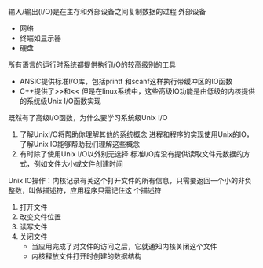 
输入/输出(I/O)是在主存和外部设备之间复制数据的过程
外部设备
* 网络
* 终端如显示器
* 硬盘

所有语言的运行时系统都提供执行I/O的较高级别的工具
* ANSIC提供标准I/O库，包括printf 和scanf这样执行带缓冲区的IO函数
* C++提供了>>和<<
但是在linux系统中，这些高级IO功能是由低级的内核提供的系统级Unix I/O函数实现


既然有了高级I/O函数，为什么要学习系统级Unix I/O
1. 了解UnixI/O将帮助你理解其他的系统概念
进程和程序的实现使用Unix的IO，了解Unix IO能够帮助我们理解这些概念
2. 有时除了使用Unix I/O以外别无选择
标准I/O库没有提供读取文件元数据的方式，例如文件大小或文件创建时间


Unix IO操作：内核记录有关这个打开文件的所有信息，只需要返回一个小的非负整数，叫做描述符，应用程序只需记住这 个描述符
1. 打开文件
2. 改变文件位置
3. 读写文件
4. 关闭文件
    * 当应用完成了对文件的访问之后，它就通知内核关闭这个文件
    * 内核释放文件打开时创建的数据结构


